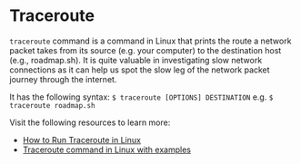 # Traceroute

`traceroute` command is a command in Linux that prints the route a network packet takes from its source (e.g. your computer) to the destination host (e.g., roadmap.sh). It is quite valuable in investigating slow network connections as it can help us spot the slow leg of the network packet journey through the internet.

It has the following syntax: `$ traceroute [OPTIONS] DESTINATION` e.g. `$ traceroute roadmap.sh`

Visit the following resources to learn more:

- [How to Run Traceroute in Linux](https://linuxhint.com/run_traceroute_linux/)
- [Traceroute command in Linux with examples](https://www.geeksforgeeks.org/traceroute-command-in-linux-with-examples/)

